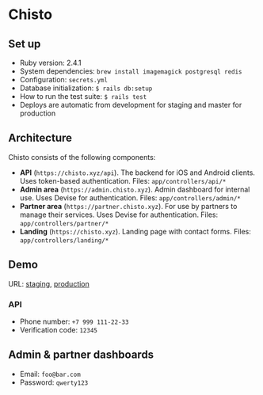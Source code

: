 # Chisto

## Set up

- Ruby version: 2.4.1
- System dependencies: `brew install imagemagick postgresql redis`
- Configuration: `secrets.yml`
- Database initialization: `$ rails db:setup`
- How to run the test suite: `$ rails test`
- Deploys are automatic from development for staging and master for production

## Architecture

Chisto consists of the following components:

- **API** (`https://chisto.xyz/api`). The backend for iOS and Android clients. Uses token-based authentication. Files: `app/controllers/api/*`
- **Admin area** (`https://admin.chisto.xyz`). Admin dashboard for internal use. Uses Devise for authentication. Files: `app/controllers/admin/*`
- **Partner area** (`https://partner.chisto.xyz`). For use by partners to manage their services. Uses Devise for authentication. Files: `app/controllers/partner/*`
- **Landing** (`https://chisto.xyz`). Landing page with contact forms. Files: `app/controllers/landing/*`

## Demo

URL: [staging](https://chisto.xyz), [production](https://chis.to)

### API

- Phone number: `+7 999 111-22-33`
- Verification code: `12345`

## Admin & partner dashboards

- Email: `foo@bar.com`
- Password: `qwerty123`
